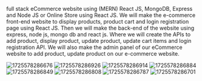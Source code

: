 full stack eCommerce website using (MERN) React JS, MongoDB, Express and Node JS or Online Store using React JS. We will make the e-commerce front-end website to display products, product cart and login registration page using React JS.
Then we will make the back-end of the website using express, node js, mongo db and react js. Where we will create the APIs to add product, display product, update product, update cart items and login registration API. We will also make the admin panel of our eCommerce website to add product, update product on our e-commerce website.

![1725578286676](https://github.com/user-attachments/assets/1f5f6a40-8ccd-46b7-ae07-80448d76f30d)
![1725578286926](https://github.com/user-attachments/assets/91139ed3-b168-466f-bef1-b745bc731064)
![1725578286914](https://github.com/user-attachments/assets/cb7039be-438a-46ac-a0e3-ec05e5d8b0ef)
![1725578286884](https://github.com/user-attachments/assets/c066f83b-1b48-4c45-98df-5264afcb5fc6)
![1725578286849](https://github.com/user-attachments/assets/7fd54f51-2c63-4b1f-af42-6f16aa2dfcb9)
![1725578286808](https://github.com/user-attachments/assets/c5b06e58-07ca-4e35-9d4b-008d67352fd6)
![1725578286787](https://github.com/user-attachments/assets/df7a19ed-cb8f-4b0c-a5a2-e47f5092bb34)
![1725578286701](https://github.com/user-attachments/assets/d7a350ac-6aea-419e-83ad-d9680aad3439)
